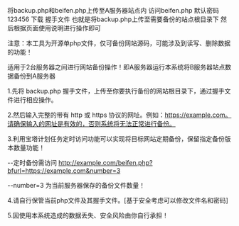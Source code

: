 将backup.php和beifen.php上传至A服务器站点内
访问beifen.php 默认密码123456
下载 握手文件 也就是将backup.php上传至需要备份的站点根目录下
然后根据页面使用说明进行操作即可

注意：本工具为开源单php文件，仅可备份网站源码，可能涉及到读写、删除数据的功能！

适用于2台服务器之间进行网站备份操作！即A服务器运行本系统将B服务器站点数据备份到A服务器

1.先将 backup.php 握手文件，上传至你要执行备份的网站根目录下，通过握手文件进行相应操作。

2.然后输入完整的带有 http 或 https 协议的网址。例如：https://example.com。请确保输入的网址是有效的，否则系统将无法正常进行备份。

3.利用宝塔计划任务定时访问功能可以实现将目标网站定期备份，保留指定备份版本数量功能！

--定时备份需访问 http://example.com/beifen.php?bfurl=https://example.com&number=3

--number=3 为当前服务器保存的备份文件数量！

4.请自行保管当前php文件及其握手文件。[基于安全考虑可以修改文件名和密码]

5.因使用本系统造成的数据丢失、安全风险由你自行承担！
